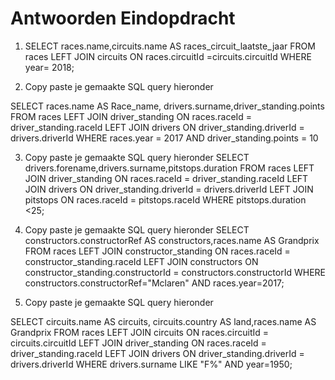# Antwoorden Eindopdracht

1. SELECT races.name,circuits.name AS races_circuit_laatste_jaar FROM races
LEFT JOIN circuits ON races.circuitId =circuits.circuitId
WHERE year= 2018;

2. Copy paste je gemaakte SQL query hieronder

SELECT races.name AS Race_name, drivers.surname,driver_standing.points FROM races
LEFT JOIN driver_standing ON races.raceId = driver_standing.raceId 
LEFT JOIN drivers ON driver_standing.driverId = drivers.driverId 
WHERE races.year = 2017 AND driver_standing.points = 10 

   
3. Copy paste je gemaakte SQL query hieronder
SELECT drivers.forename,drivers.surname,pitstops.duration FROM races
LEFT JOIN driver_standing ON races.raceId = driver_standing.raceId
LEFT JOIN drivers ON driver_standing.driverId = drivers.driverId
LEFT JOIN pitstops ON races.raceId = pitstops.raceId
WHERE pitstops.duration <25;
   
4. Copy paste je gemaakte SQL query hieronder
SELECT constructors.constructorRef AS constructors,races.name AS Grandprix FROM races 
LEFT JOIN constructor_standing ON races.raceId = constructor_standing.raceId
LEFT JOIN constructors ON constructor_standing.constructorId = constructors.constructorId
WHERE constructors.constructorRef="Mclaren" AND races.year=2017;
   
5. Copy paste je gemaakte SQL query hieronder

SELECT circuits.name AS circuits, circuits.country AS land,races.name AS Grandprix FROM races 
LEFT JOIN circuits ON races.circuitId = circuits.circuitId
LEFT JOIN driver_standing ON races.raceId = driver_standing.raceId
LEFT JOIN drivers ON driver_standing.driverId = drivers.driverId
WHERE drivers.surname LIKE "F%" AND year=1950;

   
